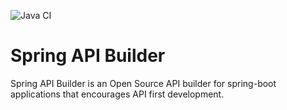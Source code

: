 ![Java CI](https://github.com/keaz/spring-api-builder/workflows/Java%20CI/badge.svg?branch=master)
# Spring API Builder
Spring API Builder is an Open Source API builder for spring-boot applications that encourages API first development.
 
